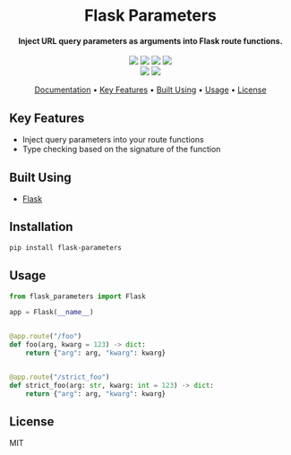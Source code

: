 <h1 align="center">Flask Parameters<br></h1>

<h4 align="center">Inject URL query parameters as arguments into Flask route functions.</h4>

<p align="center">
  <img src="https://img.shields.io/badge/status-active-green" />
  <img src="https://img.shields.io/pypi/pyversions/flask-parameters" />
  <a href="https://pypi.org/project/flask-parameters/"><img src="https://img.shields.io/pypi/v/flask-parameters" /></a>
  <img src="https://img.shields.io/pypi/l/flask-parameters" /><br />
  <img src="https://img.shields.io/github/issues/millarcalder/flask_params" />
  <img src="https://img.shields.io/github/issues-pr/millarcalder/flask_params" />
</p>

<p align="center">
  <a href="http://flask-params-docs.s3-website-ap-southeast-2.amazonaws.com/">Documentation</a> •
  <a href="#key-features">Key Features</a> •
  <a href="#built-using">Built Using</a> •
  <a href="#usage">Usage</a> •
  <a href="#license">License</a>
</p>

## Key Features

 - Inject query parameters into your route functions
 - Type checking based on the signature of the function

## Built Using

 - [Flask](https://flask.palletsprojects.com/)

## Installation

```bash
pip install flask-parameters
```

## Usage

```python
from flask_parameters import Flask

app = Flask(__name__)


@app.route("/foo")
def foo(arg, kwarg = 123) -> dict:
    return {"arg": arg, "kwarg": kwarg}


@app.route("/strict_foo")
def strict_foo(arg: str, kwarg: int = 123) -> dict:
    return {"arg": arg, "kwarg": kwarg}
```

## License

MIT
